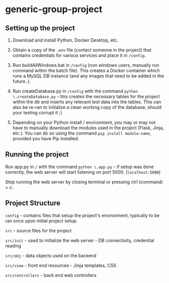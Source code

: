 # generic-group-project

## Setting up the project

1. Download and install Python, Docker Desktop, etc. 

2. Obtain a copy of the `.env` file (contact someone in the project) that contains credentials for various services and place it in `/config`. 

3. Run buildAllWindows.bat in `/config` (non windows users, manually run command within the batch file). This creates a Docker container which runs a MySQL DB instance (and any images that need to be added in the future..).

4. Run createDatabase.py in `/config` with the command `python \.createDatabase.py` - this creates the necessary tables for the project within the db and inserts any relevant test data into the tables. This can also be re-ran to initialize a clean working copy of the database, should your testing corrupt it ;)

5. Depending on your Python install / environment, you may or may not have to manually download the modules used in the project (Flask, Jinja, etc.). You can do so using the command `pip install module-name`, provided you have Pip installed. 

## Running the project

Run app.py in `/` with the command `python \.app.py` - if setup was done correctly, the web server will start listening on port 5000. (`localhost:5000`)

Stop running the web server by closing terminal or pressing ctrl (command) + c.

## Project Structure

`config` - contains files that setup the project's environment, typically to be ran once upon initial project setup.

`src` - source files for the project

`src/init` - used to initialize the web server - DB connectivity, credential reading

`src/obj` - data objects used on the backend

`src/view` - front end resources - Jinja templates, CSS

`src/controllers` - back end web controllers 